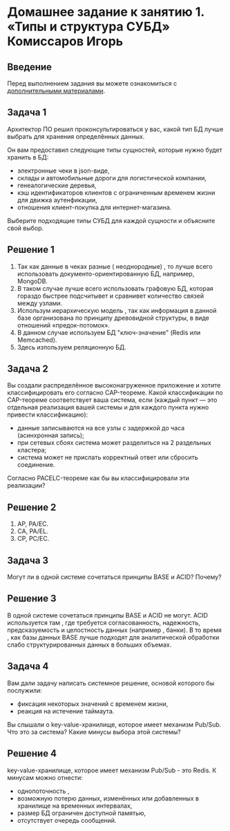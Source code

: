 # Домашнее задание к занятию 1. «Типы и структура СУБД» Комиссаров Игорь

## Введение

Перед выполнением задания вы можете ознакомиться с 
[дополнительными материалами](https://github.com/netology-code/virt-homeworks/tree/virt-11/additional).

## Задача 1

Архитектор ПО решил проконсультироваться у вас, какой тип БД 
лучше выбрать для хранения определённых данных.

Он вам предоставил следующие типы сущностей, которые нужно будет хранить в БД:

- электронные чеки в json-виде,
- склады и автомобильные дороги для логистической компании,
- генеалогические деревья,
- кэш идентификаторов клиентов с ограниченным временем жизни для движка аутенфикации,
- отношения клиент-покупка для интернет-магазина.

Выберите подходящие типы СУБД для каждой сущности и объясните свой выбор.

## Решение 1

1. Так как данные в чеках разные ( неоднородные) , то лучше всего использовать документо-ориентированную БД, например, MongoDB. 
2. В таком случае лучше всего использовать графовую БД, которая гораздо быстрее подсчитывет и сравнивет количество связей между узлами.
3. Использум иерархическую модель , так как информация в данной базе организована по принципу древовидной структуры, в виде отношений «предок-потомок». 
4. В данном случае используем БД "ключ-значение" (Redis или Memcached).
5. Здесь изпользуем  реляционную БД.



## Задача 2

Вы создали распределённое высоконагруженное приложение и хотите классифицировать его согласно 
CAP-теореме. Какой классификации по CAP-теореме соответствует ваша система, если 
(каждый пункт — это отдельная реализация вашей системы и для каждого пункта нужно привести классификацию):

- данные записываются на все узлы с задержкой до часа (асинхронная запись);
- при сетевых сбоях система может разделиться на 2 раздельных кластера;
- система может не прислать корректный ответ или сбросить соединение.

Согласно PACELC-теореме как бы вы классифицировали эти реализации?

## Решение 2

1. AP, PA/EC.
2. CA, PA/EL.
3. CP, PC/EC.
   


## Задача 3

Могут ли в одной системе сочетаться принципы BASE и ACID? Почему?

## Решение 3

В одной системе сочетаться принципы BASE и ACID не могут. ACID используется там , где  требуется согласованность, надежность, предсказуемость и целостность данных (например , банки). В то время , как базы данных BASE лучше подходят для аналитической обработки слабо структурированных данных в больших объемах.



## Задача 4

Вам дали задачу написать системное решение, основой которого бы послужили:

- фиксация некоторых значений с временем жизни,
- реакция на истечение таймаута.

Вы слышали о key-value-хранилище, которое имеет механизм Pub/Sub. 
Что это за система? Какие минусы выбора этой системы?

## Решение 4

key-value-хранилище, которое имеет механизм Pub/Sub - это Redis. 
К минусам можно отнести:
- однопоточность ,
- возможную потерю данных, изменённых или добавленных в хранилище на временных интервалах,
- размер БД ограничен доступной памятью,
- отсутствует очередь сообщений.

